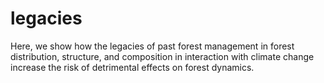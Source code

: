 # legacies
Here, we show how the legacies of past forest management in forest distribution, structure, and composition in interaction with climate change increase the risk of detrimental effects on forest dynamics. 

